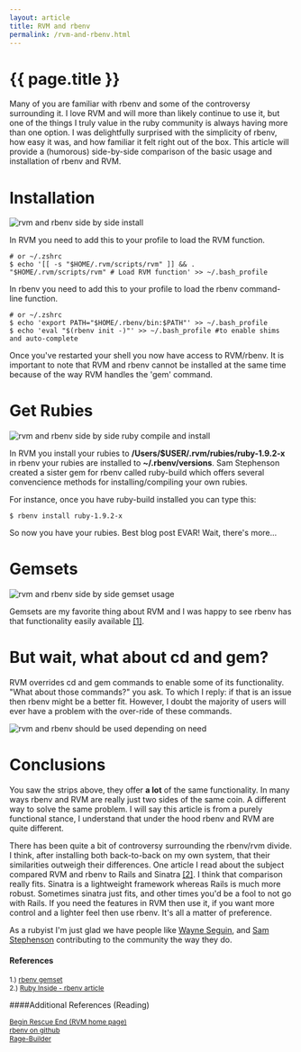 ```yaml
---
layout: article
title: RVM and rbenv
permalink: /rvm-and-rbenv.html
---
```


# {{ page.title }}

Many of you are familiar with rbenv and some of the controversy surrounding it. I love RVM and will more than likely continue to use it, but one of the things I truly value in the ruby community is always having more than one option.  I was delightfully surprised with the simplicity of rbenv, how easy it was, and how familiar it felt right out of the box. This article will provide a (humorous) side-by-side comparison of the basic usage and installation of rbenv and RVM.

# Installation
<img src="http://www.jonathan-jackson.net/assets/rvm-rbenv-install.png" alt="rvm and rbenv side by side install"/>

In RVM you need to add this to your profile to load the RVM function.

    # or ~/.zshrc
    $ echo '[[ -s "$HOME/.rvm/scripts/rvm" ]] && . "$HOME/.rvm/scripts/rvm" # Load RVM function' >> ~/.bash_profile


In rbenv you need to add this to your profile to load the rbenv command-line function.

    # or ~/.zshrc
    $ echo 'export PATH="$HOME/.rbenv/bin:$PATH"' >> ~/.bash_profile
    $ echo 'eval "$(rbenv init -)"' >> ~/.bash_profile #to enable shims and auto-complete


Once you've restarted your shell you now have access to RVM/rbenv.  It is important to note that RVM and rbenv cannot be installed at the same time because of the way RVM handles the 'gem' command.

# Get Rubies
<img src="http://www.jonathan-jackson.net/assets/rvm-rbenv-rubies.png" alt="rvm and rbenv side by side ruby compile and install"/>

In RVM you install your rubies to **/Users/$USER/.rvm/rubies/ruby-1.9.2-x** in rbenv your rubies are installed to **~/.rbenv/versions**.  Sam Stephenson created a sister gem for rbenv called ruby-build which offers several convencience methods for installing/compiling your own rubies.

For instance, once you have ruby-build installed you can type this:

    $ rbenv install ruby-1.9.2-x


So now you have your rubies.  Best blog post EVAR! Wait, there's more...

# Gemsets
<img src="http://www.jonathan-jackson.net/assets/rvm-rbenv-gemsets.png" alt="rvm and rbenv side by side gemset usage"/>

Gemsets are my favorite thing about RVM and I was happy to see rbenv has that functionality easily available <a href="https://github.com/jamis/rbenv-gemset">[1]</a>.

# But wait, what about cd and gem?

RVM overrides cd and gem commands to enable some of its functionality.  "What about those commands?" you ask. To which I reply: if that is an issue then rbenv might be a better fit.  However, I doubt the majority of users will ever have a problem with the over-ride of these commands.

<img src="http://www.jonathan-jackson.net/assets/move-along-trollface.png" alt="rvm and rbenv should be used depending on need"/>


# Conclusions
You saw the strips above, they offer **a lot** of the same functionality.  In many ways rbenv and RVM are really just two sides of the same coin.  A different way to solve the same problem. I will say this article  is from a purely functional stance, I understand that under the hood rbenv and RVM are quite different.

There has been quite a bit of controversy surrounding the rbenv/rvm divide.  I think, after installing both back-to-back on my own system, that their similarities outweigh their differences.  One article I read about the subject compared RVM and rbenv to Rails and Sinatra <a href="http://www.rubyinside.com/rbenv-a-simple-new-ruby-version-management-tool-5302.html" alt="rbenv a simple ruby version management tool">[2]</a>.  I think that comparison really fits. Sinatra is a lightweight framework whereas Rails is much more robust. Sometimes sinatra just fits, and other times you'd be a fool to not go with Rails.  If you need the features in RVM then use it, if you want more control and a lighter feel then use rbenv.  It's all a matter of preference.

As a rubyist I'm just glad we have people like <a href="https://github.com/wayneeseguin" alt="wayne seguin's github">Wayne Seguin</a>, and <a href="https://github.com/sstephenson" alt="sam stephenson's github'">Sam Stephenson</a> contributing to the community the way they do.

#### References
<span  style="font-size:12px;">1.) <a id="footnote_1" href="https://github.com/jamis/rbenv-gemset">rbenv gemset</a></span><br/>
<span  style="font-size:12px;">2.) <a id="footnote_2" href="http://www.rubyinside.com/rbenv-a-simple-new-ruby-version-management-tool-5302.html">Ruby Inside - rbenv article</a></span><br/>

####Additional References (Reading)

<span style="font-size:12px;">[Begin Rescue End (RVM home page)](http://beginrescueend.com/)</span><br/>
<span style="font-size:12px;">[rbenv on github](https://github.com/sstephenson/rbenv)</span><br/>
<span style="font-size:12px;">[Rage-Builder](http://ragecomics.memebase.com/rage-builder/)</span><br/>
